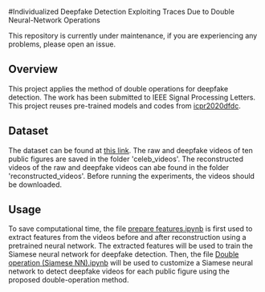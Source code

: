 #Individualized Deepfake Detection Exploiting Traces Due to Double Neural-Network Operations

This repository is currently under maintenance, if you are experiencing any problems, please open an issue.

## Overview
This project applies the method of double operations for deepfake detection.
The work has been submitted to IEEE Signal Processing Letters.
This project reuses pre-trained models and codes from [icpr2020dfdc](https://github.com/polimi-ispl/icpr2020dfdc).

## Dataset
The dataset can be found at [this link](https://drive.google.com/drive/u/1/folders/1QhAOZRXO0_PN-DkKbUCkzjM6WfXLaE_m).
The raw and deepfake videos of ten public figures are saved in the folder 'celeb_videos'.
The reconstructed videos of the raw and deepfake videos can abe found in the folder 'reconstructed_videos'.
Before running the experiments, the videos should be downloaded.

## Usage
To save computational time, the file [prepare features.ipynb](https://github.com/sevprinc/DF/blob/main/notebook/prepare%20features.ipynb) is first used to extract features from the videos before and after reconstruction using a pretrained neural network. 
The extracted features will be used to train the Siamese neural network for deepfake detection.
Then, the file [Double operation (Siamese NN).ipynb](https://github.com/sevprinc/DF/blob/main/notebook/Double%20operation%20(Siamese%20NN).ipynb) will be used to customize a Siamese neural network to detect deepfake videos for each public figure using the proposed double-operation method.


